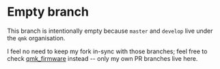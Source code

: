 # Empty branch

This branch is intentionally empty because `master` and `develop` live under the `qmk` organisation.

I feel no need to keep my fork in-sync with those branches; feel free to check [qmk_firmware](https://github.com/qmk/qmk_firmware) instead -- only my own PR branches live here.